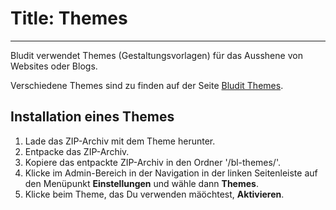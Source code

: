 # Title: Themes
<!-- Position: 6 -->
---
Bludit verwendet Themes (Gestaltungsvorlagen) für das Ausshene von Websites oder Blogs.

Verschiedene Themes sind zu finden auf der Seite [Bludit Themes](https://themes.bludit.com).

## Installation eines Themes
1. Lade das ZIP-Archiv mit dem Theme herunter.
2. Entpacke das ZIP-Archiv.
3. Kopiere das entpackte ZIP-Archiv in den Ordner '/bl-themes/'.
4. Klicke im Admin-Bereich in der Navigation in der linken Seitenleiste auf den Menüpunkt **Einstellungen** und wähle dann **Themes**.
5. Klicke beim Theme, das Du verwenden mäöchtest, **Aktivieren**.
